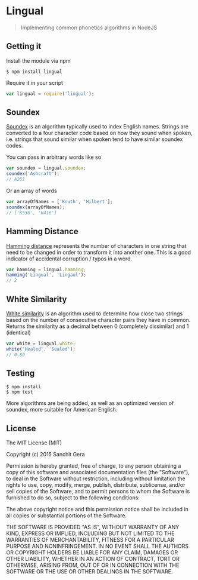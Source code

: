 # Lingual
> Implementing common phonetics algorithms in NodeJS

## Getting it 

Install the module via npm 
```
$ npm install lingual
```

Require it in your script 
```js
var lingual = require('lingual');
```

## Soundex 
[Soundex](https://en.wikipedia.org/wiki/Soundex) is an algorithm typically used to index English names. Strings are converted to a four character code based on how they sound when spoken, i.e. strings that sound similar when spoken tend to have similar soundex codes. 

You can pass in arbitrary words like so 
```js
var soundex = lingual.soundex; 
soundex('Ashcraft'); 
// A261
```

Or an array of words 
```js
var arrayOfNames = ['Knuth', 'Hilbert'];
soundex(arrayOfNames);
// ['K530', 'H416']
```

## Hamming Distance 
[Hamming distance](https://en.wikipedia.org/wiki/Hamming_distance) represents the number of characters in one string that need to be changed in order to transform it into another one. This is a good indicator of accidental corruption / typos in a word.
```js
var hamming = lingual.hamming; 
hamming('Lingual', 'Lingaul');
// 2 
```

## White Similarity 
[White similarity](http://www.catalysoft.com/articles/strikeamatch.html) is an algorithm used to determine how close two strings based on the number of consecutive character pairs they have in common. Returns the similarity as a decimal between 0 (completely dissimilar) and 1 (identical)
```js
var white = lingual.white; 
white('Healed', 'Sealed'); 
// 0.80
```

## Testing 
```
$ npm install
$ npm test
```

More algorithms are being added, as well as an optimized version of soundex, more suitable for American English. 

## License
The MIT License (MIT)

Copyright (c) 2015 Sanchit Gera

Permission is hereby granted, free of charge, to any person obtaining a copy
of this software and associated documentation files (the "Software"), to deal
in the Software without restriction, including without limitation the rights
to use, copy, modify, merge, publish, distribute, sublicense, and/or sell
copies of the Software, and to permit persons to whom the Software is
furnished to do so, subject to the following conditions:

The above copyright notice and this permission notice shall be included in
all copies or substantial portions of the Software.

THE SOFTWARE IS PROVIDED "AS IS", WITHOUT WARRANTY OF ANY KIND, EXPRESS OR
IMPLIED, INCLUDING BUT NOT LIMITED TO THE WARRANTIES OF MERCHANTABILITY,
FITNESS FOR A PARTICULAR PURPOSE AND NONINFRINGEMENT. IN NO EVENT SHALL THE
AUTHORS OR COPYRIGHT HOLDERS BE LIABLE FOR ANY CLAIM, DAMAGES OR OTHER
LIABILITY, WHETHER IN AN ACTION OF CONTRACT, TORT OR OTHERWISE, ARISING FROM,
OUT OF OR IN CONNECTION WITH THE SOFTWARE OR THE USE OR OTHER DEALINGS IN
THE SOFTWARE.
